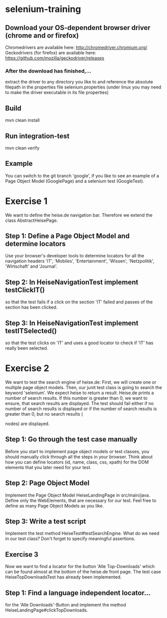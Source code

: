 # selenium-training
## Download your OS-dependent browser driver (chrome and or firefox)
Chromedrivers are available here: http://chromedriver.chromium.org/
Geckodrivers (for firefox) are available here: https://github.com/mozilla/geckodriver/releases

### After the download has finished,...
extract the driver to any directory you like to and reference the absolute filepath in the properties file selenium.properties (under linux you may need to make the driver executable in its file properties)


## Build
mvn clean install

## Run integration-test
mvn clean verify

## Example
You can switch to the git branch 'google', if you like to see an example of a Page Object Model (GooglePage) and a selenium test (GoogleTest).



# Exercise 1
We want to define the heise.de navigation bar. Therefore we extend the class AbstractHeisePage.

## Step 1: Define a Page Object Model and determine locators
Use your browser's developer tools to determine locators for all the navigation headers 'IT', 'Mobiles', 'Entertainment', 'Wissen', 'Netzpolitik', 'Wirtschaft' and 'Journal'.

## Step 2: In HeiseNavigationTest implement testClickIT()
so that the test fails if a click on the section 'IT' failed and passes of the section has been clicked.

## Step 3: In HeiseNavigationTest implement testITSelected()
so that the test clicks on 'IT' and uses a good locator to check if 'IT' has really been selected.


# Exercise 2
We want to test the search engine of heise.de:
First, we will create one or multiple page object models. Then, our junit test class is going to search the keyword 'selenium'. We expect heise to return a result. Heise.de prints a number of search results. If this number is greater than 0, we want to ensure, that search results are displayed. The test should fail either if no number of search results is displayed or if the number of search results is greater than 0, but no search results (<article> nodes) are displayed.

## Step 1: Go through the test case manually
Before you start to implement page object models or test classes, you should manually click through all the steps in your browser. Think about how you can define locators (id, name, class, css, xpath) for the DOM elements that you later need for your test.

## Step 2: Page Object Model
Implement the Page Object Model HeiseLandingPage in src/main/java. Define only the WebElements, that are necessary for our test. Feel free to define as many Page Object Models as you like.

## Step 3: Write a test script
Implement the test method HeiseTest#testSearchEngine. What do we need in our test class? Don't forget to specify meaningful assertions.


# Exercise 3
Now we want to find a locator for the button 'Alle Top-Downloads' which can be found almost at the bottom of the heise.de front page. The test case HeiseTopDownloadsTest has already been implemented.

## Step 1: Find a language independent locator...
for the 'Alle Downloads'-Button and implement the method HeiseLandingPage#clickTopDownloads.